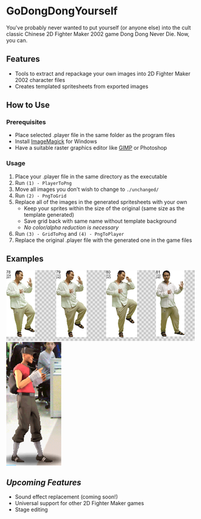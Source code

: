 # GoDongDongYourself
You've probably never wanted to put yourself (or anyone else) into the cult classic Chinese 2D Fighter Maker 2002 game Dong Dong Never Die. Now, you can.

## Features
- Tools to extract and repackage your own images into 2D Fighter Maker 2002 character files
- Creates templated spritesheets from exported images

## How to Use
### Prerequisites
- Place selected .player file in the same folder as the program files
- Install [ImageMagick](https://imagemagick.org/script/download.php#windows) for Windows
- Have a suitable raster graphics editor like [GIMP](https://www.gimp.org/downloads/) or Photoshop

### Usage
1. Place your .player file in the same directory as the executable
2. Run `(1) - PlayerToPng`
3. Move all images you don't wish to change to `./unchanged/`
4. Run `(2) - PngToGrid`
5. Replace all of the images in the generated spritesheets with your own
    - Keep your sprites within the size of the original (same size as the template generated)
    - Save grid back with same name without template background
    - *No color/alpha reduction is necessary*
6. Run `(3) - GridToPng` and `(4) - PngToPlayer`
7. Replace the original .player file with the generated one in the game files

## Examples
![One row of an exported grid](/docs/examplegrid.png)  
<img src="/docs/examplecharacter.png" alt="drawing" height="330"/>
## *Upcoming Features*
- Sound effect replacement (coming soon!)
- Universal support for other 2D Fighter Maker games
- Stage editing

